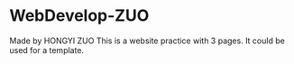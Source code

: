 # WebDevelop-ZUO
Made by HONGYI ZUO
This is a website practice with 3 pages.
It could be used for a template.
